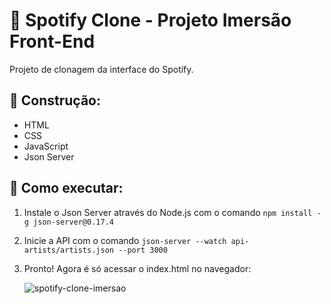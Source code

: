 # 🤿 Spotify Clone - Projeto Imersão Front-End

Projeto de clonagem da interface do Spotify.

## 🔧	 Construção:

- HTML
- CSS
- JavaScript
- Json Server

## 👣 Como executar:

1. Instale o Json Server através do Node.js com o comando `` npm install -g json-server@0.17.4 ``
2. Inicie a API com o comando `` json-server --watch api-artists/artists.json --port 3000 ``
3. Pronto! Agora é só acessar o index.html no navegador:
   
   ![spotify-clone-imersao](https://github.com/fernanda-avila/clone-spotify/assets/153337144/9986d4d6-ad0b-4f25-a033-117c8d95e030)

